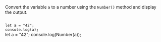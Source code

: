 Convert the variable `a` to a number using the `Number()` method and display the output.

<Editor lang="javascript" type="exercise">
<code>
let a = "42";
console.log(a);
</code>

<solution>
let a = "42";
console.log(Number(a));
</solution>
</Editor>